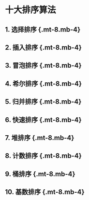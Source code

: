 # 十大排序算法

## 1. 选择排序 {.mt-8.mb-4}

<AlgorithmCard
  timeComplexity="O(n^2)"
  spaceComplexity="O(1)"
  :isStable="false"
  :inPlace="true"
/>

## 2. 插入排序 {.mt-8.mb-4}

<AlgorithmCard
  timeComplexity="O(n^2)"
  spaceComplexity="O(1)"
  :isStable="true"
  :inPlace="true"
/>

## 3. 冒泡排序 {.mt-8.mb-4}

<AlgorithmCard
  timeComplexity="O(n^2)"
  spaceComplexity="O(1)"
  :isStable="true"
  :inPlace="true"
/>

## 4. 希尔排序 {.mt-8.mb-4}

<AlgorithmCard
  timeComplexity="O(nlogn)"
  spaceComplexity="O(1)"
  :isStable="false"
  :inPlace="true"
/>

## 5. 归并排序 {.mt-8.mb-4}

<AlgorithmCard
  timeComplexity="O(nlogn)"
  spaceComplexity="O(n)"
  :isStable="true"
  :inPlace="false"
/>

## 6. 快速排序 {.mt-8.mb-4}

<AlgorithmCard
  timeComplexity="O(nlogn)"
  spaceComplexity="O(logn)"
  :isStable="false"
  :inPlace="true"
/>

## 7. 堆排序 {.mt-8.mb-4}

<AlgorithmCard
  timeComplexity="O(nlogn)"
  spaceComplexity="O(1)"
  :isStable="false"
  :inPlace="true"
/>

## 8. 计数排序 {.mt-8.mb-4}

<AlgorithmCard
  timeComplexity="O(n+k)"
  spaceComplexity="O(k)"
  :isStable="true"
  :inPlace="false"
/>

## 9. 桶排序 {.mt-8.mb-4}

<AlgorithmCard
  timeComplexity="O(n+k)"
  spaceComplexity="O(n+k)"
  :isStable="true"
  :inPlace="false"
/>

## 10. 基数排序 {.mt-8.mb-4}

<AlgorithmCard
  timeComplexity="O(n*k)"
  spaceComplexity="O(n+k)"
  :isStable="true"
  :inPlace="false"
/>
